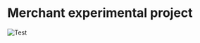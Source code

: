 # Merchant experimental project

![Test](https://github.com/thamthee/merchant/workflows/Test/badge.svg)
